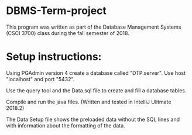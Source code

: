 # DBMS-Term-project

This program was written as part of the Database Management Systems (CSCI 3700) 
class during the fall semester of 2018.

# Setup instructions:

Using PGAdmin version 4 create a database called "DTP.server".
Use host "localhost" and port "5432".

Use the query tool and the Data.sql file to create and fill a database tables.

Compile and run the java files. (Written and tested in IntelliJ Ulitmate 2018.2)


The Data Setup file shows the preloaded data without the SQL lines and with information about the formatting of the data.
